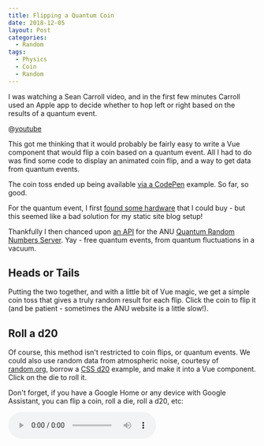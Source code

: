 ```yaml
---
title: Flipping a Quantum Coin
date: 2018-12-05
layout: Post
categories:
  - Random
tags:
  - Physics
  - Coin
  - Random
---
```


I was watching a Sean Carroll video, and in the first few minutes Carroll used an Apple app to decide whether to hop left or right based on the results of a quantum event.

<!-- more -->

@[youtube](https://youtu.be/iXRLDatmbgA)

This got me thinking that it would probably be fairly easy to write a Vue component that would flip a coin based on a quantum event. All I had to do was find some code to display an animated coin flip, and a way to get data from quantum events.

The coin toss ended up being available [via a CodePen](https://codepen.io/le0864/pen/pbmoVQ) example. So far, so good.

For the quantum event, I first [found some hardware](https://www.idquantique.com/random-number-generation/products/quantis-random-number-generator/) that I could buy - but this seemed like a bad solution for my static site blog setup!

Thankfully I then chanced upon [an API](https://qrng.anu.edu.au/API/api-demo.php) for the ANU [Quantum Random Numbers Server](http://qrng.anu.edu.au/index.php). Yay - free quantum events, from quantum fluctuations in a vacuum.

## Heads or Tails

Putting the two together, and with a little bit of Vue magic, we get a simple coin toss that gives a truly random result for each flip. Click the coin to flip it (and be patient - sometimes the ANU website is a little slow!).

<code-coin-flip />

## Roll a d20

Of course, this method isn't restricted to coin flips, or quantum events. We could also use random data from atmospheric noise, courtesy of [random.org](https://www.random.org/), borrow a [CSS d20](https://matthewlein.com/experiments/20-sided-die) example, and make it into a Vue component. Click on the die to roll it.

<code-coin-d20 />

Don't forget, if you have a Google Home or any device with Google Assistant, you can flip a coin, roll a die, roll a d20, etc:

<audio controls src="/media/audio/blog/d20.m4a" />

## Code

Here's the Vue I put together to make this happen.

:::: tabs

::: tab "Coin Flip"

<<< @/docs/.vuepress/components/code/coin/flip.vue

:::

::: tab "Roll a d20"

<<< @/docs/.vuepress/components/code/coin/d20.vue

:::

::::
